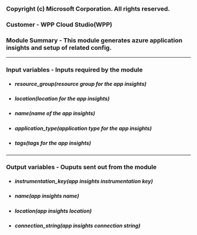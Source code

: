 

### Copyright (c) Microsoft Corporation. All rights reserved.


### Customer - WPP Cloud Studio(WPP)


### Module Summary - This module generates azure application insights and setup of related config. 

----

### Input variables - Inputs required by the module

-  ##### resource_group(resource group for the app insights)
-  ##### location(location for the app insights)
-  ##### name(name of the app insights)
-  ##### application_type(application type for the app insights)
-  ##### tags(tags for the app insights)
-------
### Output variables - Ouputs sent out from the module
-  ##### instrumentation_key(app insights instrumentation key)
-  ##### name(app insights name)
-  ##### location(app insights location)
-  ##### connection_string(app insights connection string)